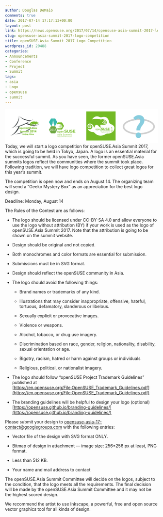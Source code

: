 ```yaml
---
author: Douglas DeMaio
comments: true
date: 2017-07-14 17:17:13+00:00
layout: post
link: https://news.opensuse.org/2017/07/14/opensuse-asia-summit-2017-logo-competition/
slug: opensuse-asia-summit-2017-logo-competition
title: openSUSE.Asia Summit 2017 Logo Competition
wordpress_id: 20488
categories:
- Announcements
- Conference
- Project
- Summit
tags:
- asia
- Logo
- opensuse
- summit
---
```


![](/wp-content/uploads/2017/07/logos.png)Today, we will start a logo competition for openSUSE.Asia Summit 2017, which is going to be held in Tokyo, Japan. A logo is an essential material for the successful summit. As you have seen, the former openSUSE.Asia summits logos reflect the communities where the summit took place. Following tradition, we will have logo competition to collect great logos for this year’s summit.

The competition is open now and ends on August 14. The organizing team will send a “Geeko Mystery Box” as an appreciation for the best logo design.

Deadline: Monday, August 14

The Rules of the Contest are as follows:<!-- more -->



 	
  * The logo should be licensed under CC-BY-SA 4.0 and allow everyone to use the logo without attribution (BY) if your work is used as the logo of openSUSE.Asia Summit 2017. Note that the attribution is going to be shown on the summit website.

 	
  * Design should be original and not copied.

 	
  * Both monochromes and color formats are essential for submission.

 	
  * Submissions must be in SVG format.

 	
  * Design should reflect the openSUSE community in Asia.

 	
  * The logo should avoid the following things:

 	
    * Brand names or trademarks of any kind.

 	
    * Illustrations that may consider inappropriate, offensive, hateful, tortuous, defamatory, slanderous or libelous.

 	
    * Sexually explicit or provocative images.

 	
    * Violence or weapons.

 	
    * Alcohol, tobacco, or drug use imagery.

 	
    * Discrimination based on race, gender, religion, nationality, disability, sexual orientation or age.

 	
    * Bigotry, racism, hatred or harm against groups or individuals

 	
    * Religious, political, or nationalist imagery.




 	
  * The logo should follow “openSUSE Project Trademark Guidelines” published at [https://en.opensuse.org/File:OpenSUSE_Trademark_Guidelines.pdf](https://en.opensuse.org/File:OpenSUSE_Trademark_Guidelines.pdf)

 	
  * The branding guidelines will be helpful to design your logo (optional)
[https://opensuse.github.io/branding-guidelines/](https://opensuse.github.io/branding-guidelines/)


Please submit your design to [opensuse-asia-17-contact@googlegroups.com](mailto:opensuse-asia-17-contact@googlegroups.com) with the following entries:



 	
  * Vector file of the design with SVG format ONLY.

 	
  * Bitmap of design in attachment — image size: 256*256 px at least, PNG format. 

 	
  * Less than 512 KB.

 	
  * Your name and mail address to contact


The openSUSE.Asia Summit Committee will decide on the logos, subject to the condition, that the logo meets all the requirements. The final decision will be made by the openSUSE.Asia Summit Committee and it may not be the highest scored design.

We recommend the artist to use Inkscape, a powerful, free and open source vector graphics tool for all kinds of design.

